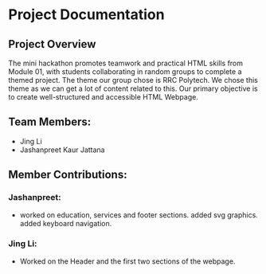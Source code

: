 # Project Documentation

## Project Overview

The mini hackathon promotes teamwork and practical HTML skills from Module 01, with students collaborating in random groups to complete a themed project. The theme our group chose is RRC Polytech. We chose this theme as we can get a lot of content related to this. Our primary objective is to create well-structured and accessible HTML Webpage.

## Team Members:

-   Jing Li
-   Jashanpreet Kaur Jattana


## Member Contributions:

### Jashanpreet:

-   worked on education, services and footer sections. added svg graphics. added keyboard navigation. 

### Jing Li:

-   Worked on the Header and the first two sections of the webpage.

